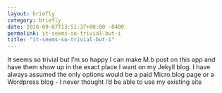 ```yaml
---
layout: briefly
category: briefly
date: 2018-09-07T13:51:37+00:00 -0400
permalink: it-seems-so-trivial-but-i
title: "it-seems-so-trivial-but-i"
---
```


It seems so trivial but I’m so happy I can make M.b post on this app and have them show up in the exact place I want on my Jekyll blog. I have always assumed the only options would be a paid Micro.blog page or a Wordpress blog - I never thought I’d be able to use my existing site